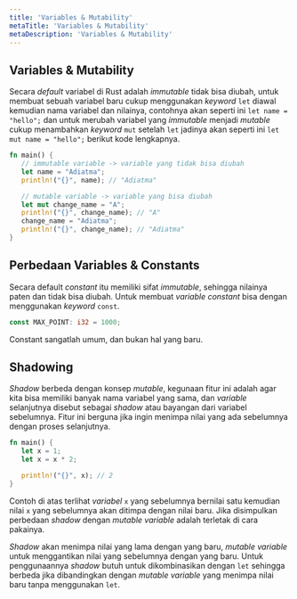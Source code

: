 ```yaml
---
title: 'Variables & Mutability'
metaTitle: 'Variables & Mutability'
metaDescription: 'Variables & Mutability'
---
```


## Variables & Mutability

Secara _default_ variabel di Rust adalah _immutable_ tidak bisa diubah, untuk membuat sebuah variabel baru cukup menggunakan _keyword_ `let` diawal kemudian nama variabel dan nilainya, contohnya akan seperti ini `let name = "hello";` dan untuk merubah variabel yang _immutable_ menjadi _mutable_ cukup menambahkan _keyword_ `mut` setelah `let` jadinya akan seperti ini `let mut name = "hello";` berikut kode lengkapnya.

```rust
fn main() {
   // immutable variable -> variable yang tidak bisa diubah
   let name = "Adiatma";
   println!("{}", name); // "Adiatma"

   // mutable variable -> variable yang bisa diubah
   let mut change_name = "A";
   println!("{}", change_name); // "A"
   change_name = "Adiatma";
   println!("{}", change_name); // "Adiatma"
}
```

## Perbedaan Variables & Constants

Secara default _constant_ itu memiliki sifat _immutable_, sehingga nilainya paten dan tidak bisa diubah. Untuk membuat _variable constant_ bisa dengan menggunakan _keyword_ `const`.

```rust
const MAX_POINT: i32 = 1000;
```

Constant sangatlah umum, dan bukan hal yang baru.

## Shadowing

_Shadow_ berbeda dengan konsep _mutable_, kegunaan fitur ini adalah agar kita bisa memiliki banyak nama variabel yang sama, dan _variable_ selanjutnya disebut sebagai _shadow_ atau bayangan dari variabel sebelumnya. Fitur ini berguna jika ingin menimpa nilai yang ada sebelumnya dengan proses selanjutnya.

```rust
fn main() {
   let x = 1;
   let x = x * 2;

   println!("{}", x); // 2
}
```

Contoh di atas terlihat _variabel_ `x` yang sebelumnya bernilai satu kemudian nilai `x` yang sebelumnya akan ditimpa dengan nilai baru. Jika disimpulkan perbedaan _shadow_ dengan _mutable variable_ adalah terletak di cara pakainya. 

_Shadow_ akan menimpa nilai yang lama dengan yang baru, _mutable variable_ untuk menggantikan nilai yang sebelumnya dengan yang baru. Untuk penggunaannya _shadow_ butuh untuk dikombinasikan dengan `let` sehingga berbeda jika dibandingkan dengan _mutable variable_ yang menimpa nilai baru tanpa menggunakan `let`.
